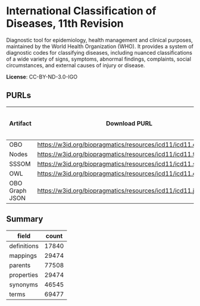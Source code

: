 # International Classification of Diseases, 11th Revision

Diagnostic tool for epidemiology, health management and clinical purposes, maintained by the World Health Organization (WHO). It provides a system of diagnostic codes for classifying diseases, including nuanced classifications of a wide variety of signs, symptoms, abnormal findings, complaints, social circumstances, and external causes of injury or disease.

**License**: CC-BY-ND-3.0-IGO

## PURLs

| Artifact       | Download PURL                                                  | Latest Versioned Download PURL   |
|----------------|----------------------------------------------------------------|----------------------------------|
| OBO            | https://w3id.org/biopragmatics/resources/icd11/icd11.obo       |                                  |
| Nodes          | https://w3id.org/biopragmatics/resources/icd11/icd11.tsv       |                                  |
| SSSOM          | https://w3id.org/biopragmatics/resources/icd11/icd11.sssom.tsv |                                  |
| OWL            | https://w3id.org/biopragmatics/resources/icd11/icd11.owl       |                                  |
| OBO Graph JSON | https://w3id.org/biopragmatics/resources/icd11/icd11.json      |                                  |

## Summary

| field       |   count |
|-------------|---------|
| definitions |   17840 |
| mappings    |   29474 |
| parents     |   77508 |
| properties  |   29474 |
| synonyms    |   46545 |
| terms       |   69477 |
